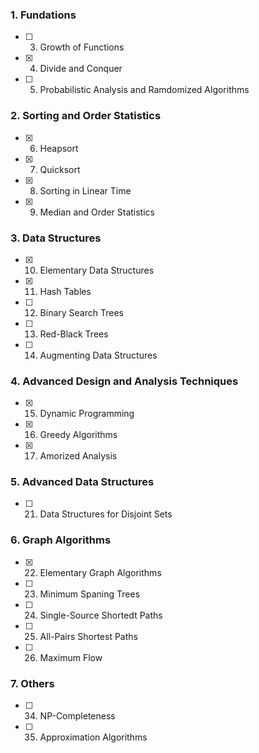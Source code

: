 ### 1. Fundations

 - [ ] 3. Growth of Functions
 - [x] 4. Divide and Conquer
 - [ ] 5. Probabilistic Analysis and Ramdomized Algorithms

### 2. Sorting and Order Statistics

 - [x] 6. Heapsort
 - [x] 7. Quicksort
 - [x] 8. Sorting in Linear Time
 - [x] 9. Median and Order Statistics

### 3. Data Structures

 - [x] 10. Elementary Data Structures
 - [x] 11. Hash Tables
 - [ ] 12. Binary Search Trees
 - [ ] 13. Red-Black Trees
 - [ ] 14. Augmenting Data Structures

### 4. Advanced Design and Analysis Techniques

 - [x] 15. Dynamic Programming
 - [x] 16. Greedy Algorithms
 - [x] 17. Amorized Analysis

### 5. Advanced Data Structures

 - [ ] 21. Data Structures for Disjoint Sets

### 6. Graph Algorithms

 - [x] 22. Elementary Graph Algorithms
 - [ ] 23. Minimum Spaning Trees
 - [ ] 24. Single-Source Shortedt Paths
 - [ ] 25. All-Pairs Shortest Paths
 - [ ] 26. Maximum Flow

### 7. Others

 - [ ] 34. NP-Completeness
 - [ ] 35. Approximation Algorithms